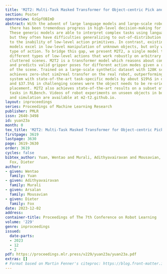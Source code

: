 ```yaml
---
title: 'M2T2: Multi-Task Masked Transformer for Object-centric Pick and Place'
section: Poster
openreview: 6zGpfOBImD
abstract: With the advent of large language models and large-scale robotic datasets,
  there has been tremendous progress in high-level decision-making for object manipulation.
  These generic models are able to interpret complex tasks using language commands,
  but they often have difficulties generalizing to out-of-distribution objects due
  to the inability of low-level action primitives. In contrast, existing task-specific
  models excel in low-level manipulation of unknown objects, but only work for a single
  type of action. To bridge this gap, we present M2T2, a single model that supplies
  different types of low-level actions that work robustly on arbitrary objects in
  cluttered scenes. M2T2 is a transformer model which reasons about contact points
  and predicts valid gripper poses for different action modes given a raw point cloud
  of the scene. Trained on a large-scale synthetic dataset with 128K scenes, M2T2
  achieves zero-shot sim2real transfer on the real robot, outperforming the baseline
  system with state-of-the-art task-specific models by about $19%$ in overall performance
  and $37.5%$ in challenging scenes were the object needs to be re-oriented for collision-free
  placement. M2T2 also achieves state-of-the-art results on a subset of language conditioned
  tasks in RLBench. Videos of robot experiments on unseen objects in both real world
  and simulation are available at m2-t2.github.io.
layout: inproceedings
series: Proceedings of Machine Learning Research
publisher: PMLR
issn: 2640-3498
id: yuan23a
month: 0
tex_title: 'M2T2: Multi-Task Masked Transformer for Object-centric Pick and Place'
firstpage: 3619
lastpage: 3630
page: 3619-3630
order: 3619
cycles: false
bibtex_author: Yuan, Wentao and Murali, Adithyavairavan and Mousavian, Arsalan and
  Fox, Dieter
author:
- given: Wentao
  family: Yuan
- given: Adithyavairavan
  family: Murali
- given: Arsalan
  family: Mousavian
- given: Dieter
  family: Fox
date: 2023-12-02
address:
container-title: Proceedings of The 7th Conference on Robot Learning
volume: '229'
genre: inproceedings
issued:
  date-parts:
  - 2023
  - 12
  - 2
pdf: https://proceedings.mlr.press/v229/yuan23a/yuan23a.pdf
extras: []
# Format based on Martin Fenner's citeproc: https://blog.front-matter.io/posts/citeproc-yaml-for-bibliographies/
---
```

